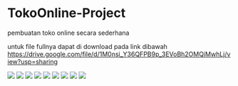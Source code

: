 # TokoOnline-Project
pembuatan toko online secara sederhana

untuk file fullnya dapat di download pada link dibawah
https://drive.google.com/file/d/1M0nsi_Y36QFPB9p_3EVoBh2OMQiMwhLj/view?usp=sharing 

![](printscreen/1.jpg) ![](printscreen/2.jpg) ![](printscreen/3.jpg) ![](printscreen/4.jpg) ![](printscreen/5.jpg) ![](printscreen/6.jpg) ![](printscreen/7.jpg) ![](printscreen/8.jpg) ![](printscreen/10.jpg)
